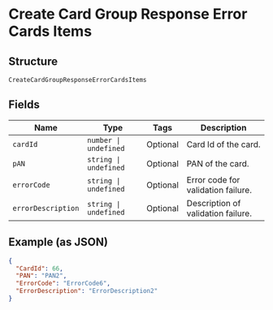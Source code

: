 
# Create Card Group Response Error Cards Items

## Structure

`CreateCardGroupResponseErrorCardsItems`

## Fields

| Name | Type | Tags | Description |
|  --- | --- | --- | --- |
| `cardId` | `number \| undefined` | Optional | Card Id of the card. |
| `pAN` | `string \| undefined` | Optional | PAN of the card. |
| `errorCode` | `string \| undefined` | Optional | Error code for validation failure. |
| `errorDescription` | `string \| undefined` | Optional | Description of validation failure. |

## Example (as JSON)

```json
{
  "CardId": 66,
  "PAN": "PAN2",
  "ErrorCode": "ErrorCode6",
  "ErrorDescription": "ErrorDescription2"
}
```

